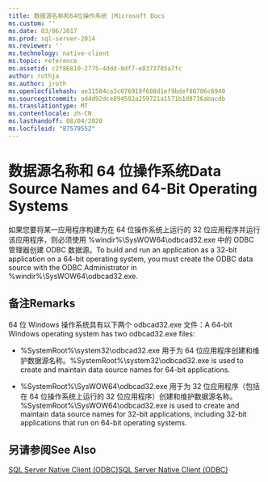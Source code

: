 ```yaml
---
title: 数据源名称和64位操作系统 |Microsoft Docs
ms.custom: ''
ms.date: 03/06/2017
ms.prod: sql-server-2014
ms.reviewer: ''
ms.technology: native-client
ms.topic: reference
ms.assetid: c2f86810-2775-4ddd-8df7-e8373785a7fc
author: rothja
ms.author: jroth
ms.openlocfilehash: ae31584ca3c076919f688d1ef9bdef80706c6940
ms.sourcegitcommit: ad4d92dce894592a259721a1571b1d8736abacdb
ms.translationtype: MT
ms.contentlocale: zh-CN
ms.lasthandoff: 08/04/2020
ms.locfileid: "87579552"
---
```

# <a name="data-source-names-and-64-bit-operating-systems"></a><span data-ttu-id="c2c71-102">数据源名称和 64 位操作系统</span><span class="sxs-lookup"><span data-stu-id="c2c71-102">Data Source Names and 64-Bit Operating Systems</span></span>
  <span data-ttu-id="c2c71-103">如果您要将某一应用程序构建为在 64 位操作系统上运行的 32 位应用程序并运行该应用程序，则必须使用 %windir%\SysWOW64\odbcad32.exe 中的 ODBC 管理器创建 ODBC 数据源。</span><span class="sxs-lookup"><span data-stu-id="c2c71-103">To build and run an application as a 32-bit application on a 64-bit operating system, you must create the ODBC data source with the ODBC Administrator in %windir%\SysWOW64\odbcad32.exe.</span></span>  
  
## <a name="remarks"></a><span data-ttu-id="c2c71-104">备注</span><span class="sxs-lookup"><span data-stu-id="c2c71-104">Remarks</span></span>  
 <span data-ttu-id="c2c71-105">64 位 Windows 操作系统具有以下两个 odbcad32.exe 文件：</span><span class="sxs-lookup"><span data-stu-id="c2c71-105">A 64-bit Windows operating system has two odbcad32.exe files:</span></span>  
  
-   <span data-ttu-id="c2c71-106">%SystemRoot%\system32\odbcad32.exe 用于为 64 位应用程序创建和维护数据源名称。</span><span class="sxs-lookup"><span data-stu-id="c2c71-106">%SystemRoot%\system32\odbcad32.exe is used to create and maintain data source names for 64-bit applications.</span></span>  
  
-   <span data-ttu-id="c2c71-107">%SystemRoot%\SysWOW64\odbcad32.exe 用于为 32 位应用程序（包括在 64 位操作系统上运行的 32 位应用程序）创建和维护数据源名称。</span><span class="sxs-lookup"><span data-stu-id="c2c71-107">%SystemRoot%\SysWOW64\odbcad32.exe is used to create and maintain data source names for 32-bit applications, including 32-bit applications that run on 64-bit operating systems.</span></span>  
  
## <a name="see-also"></a><span data-ttu-id="c2c71-108">另请参阅</span><span class="sxs-lookup"><span data-stu-id="c2c71-108">See Also</span></span>  
 [<span data-ttu-id="c2c71-109">SQL Server Native Client (ODBC)</span><span class="sxs-lookup"><span data-stu-id="c2c71-109">SQL Server Native Client &#40;ODBC&#41;</span></span>](sql-server-native-client-odbc.md)  
  
  

